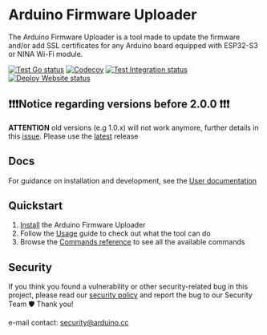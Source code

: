 # Arduino Firmware Uploader

The Arduino Firmware Uploader is a tool made to update the firmware and/or add SSL certificates for any Arduino board
equipped with ESP32-S3 or NINA Wi-Fi module.

[![Test Go status](https://github.com/arduino/arduino-fwuploader/actions/workflows/test-go-task.yml/badge.svg)](https://github.com/arduino/arduino-fwuploader/actions/workflows/test-go-task.yml)
[![Codecov](https://codecov.io/gh/arduino/arduino-fwuploader/branch/main/graph/badge.svg)](https://codecov.io/gh/arduino/arduino-fwuploader)
[![Test Integration status](https://github.com/arduino/arduino-fwuploader/actions/workflows/test-go-integration-task.yml/badge.svg)](https://github.com/arduino/arduino-fwuploader/actions/workflows/test-go-integration-task.yml)
[![Deploy Website status](https://github.com/arduino/arduino-fwuploader/actions/workflows/deploy-cobra-mkdocs-versioned-poetry.yml/badge.svg)](https://github.com/arduino/arduino-fwuploader/actions/workflows/deploy-cobra-mkdocs-versioned-poetry.yml)

## ❗❗❗Notice regarding versions before 2.0.0 ❗❗❗

**ATTENTION** old versions (e.g 1.0.x) will not work anymore, further details in this [issue]. Please use the [latest]
release

## Docs

For guidance on installation and development, see the [User documentation]

## Quickstart

1. [Install] the Arduino Firmware Uploader
1. Follow the [Usage] guide to check out what the tool can do
1. Browse the [Commands reference] to see all the available commands

## Security

If you think you found a vulnerability or other security-related bug in this project, please read our [security policy] and
report the bug to our Security Team 🛡️ Thank you!

e-mail contact: security@arduino.cc

[security policy]: https://github.com/arduino/arduino-fwuploader/security/policy
[user documentation]: https://arduino.github.io/arduino-fwuploader/
[install]: https://arduino.github.io/arduino-fwuploader/latest/installation
[usage]: https://arduino.github.io/arduino-fwuploader/latest/usage
[commands reference]: https://arduino.github.io/arduino-fwuploader/latest/commands/arduino-fwuploader/
[issue]: https://github.com/arduino/arduino-fwuploader/issues/93
[latest]: https://github.com/arduino/arduino-fwuploader/releases
